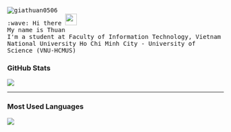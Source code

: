 <p>
  <samp>
    <img src="https://komarev.com/ghpvc/?username=giathuan0506&label=Profile%20views&color=0e75b6&style=flat" alt="giathuan0506" />
    <br/> :wave: Hi there <img src="https://user-images.githubusercontent.com/5679180/79618120-0daffb80-80be-11ea-819e-d2b0fa904d07.gif" width="27px"> 
    <br> My name is Thuan
    <br> I'm a student at Faculty of Information Technology, Vietnam National University Ho Chi Minh City - University of Science (VNU-HCMUS)<br/>
  </samp>
</p>

### GitHub Stats
<img src="https://github-readme-stats.vercel.app/api?username=giathuan0506&show_icons=true&theme=material-palenight"/>

<hr/>

### Most Used Languages
<img src="https://github-readme-stats.vercel.app/api/top-langs/?username=giathuan0506&layout=compact&theme=material-palenight" />

